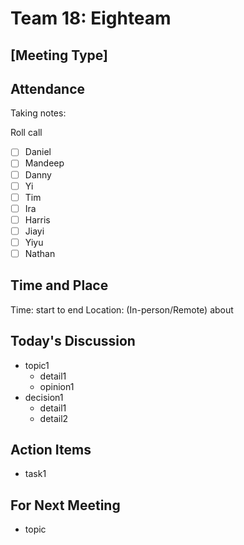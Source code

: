 # Team 18: Eighteam

## \[Meeting Type\] <meeting type>
  
## Attendance
Taking notes: <name>
  
Roll call
- [ ] Daniel
- [ ] Mandeep
- [ ] Danny
- [ ] Yi
- [ ] Tim
- [ ] Ira
- [ ] Harris
- [ ] Jiayi
- [ ] Yiyu
- [ ] Nathan
  
## Time and Place
Time: start to end
Location: (In-person/Remote) about
  
## Today's Discussion
- topic1
  - detail1
  - opinion1
- decision1
  - detail1
  - detail2
  
## Action Items
- task1
 
## For Next Meeting
- topic
